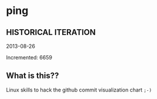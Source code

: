 # ping

## HISTORICAL ITERATION
2013-08-26

Incremented: 6659

## What is this?? 
Linux skills to hack the github commit visualization chart `;-)`
